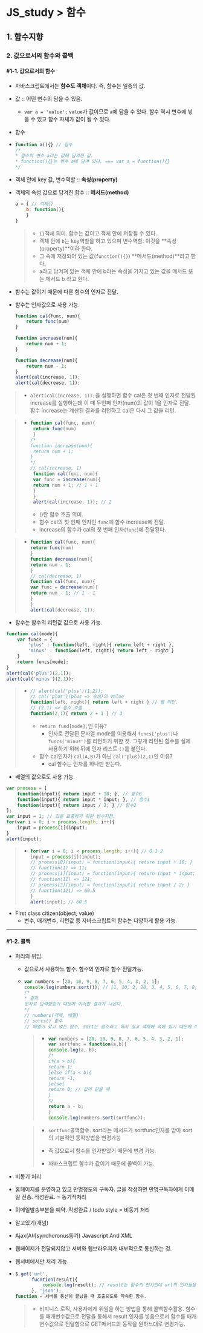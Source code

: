 # JS_study > 함수

## 1. 함수지향

### 2. 값으로서의 함수와 콜백

#### #1-1. 값으로서의 함수

* 자바스크립트에서는 **함수도 객체**이다. 즉, 함수는 일종의 값.
* 값 :: 어떤 변수의 담을 수 있음. 

  * `var a = 'value';`  `value`가 값이므로 `a`에 담을 수 있다. 함수 역시 변수에 넣을 수 있고 함수 자체가 값이 될 수 있다.

* 함수

* ~~~ javascript
  function a(){} // 함수
  /*
  * 함수의 변수 a라는 값에 담겨진 값.
  * function(){}는 변수 a에 담겨 있다. === var a = function(){}
  */
  ~~~

* 객체 안에 key 값, 변수역할 :: **속성(property)**

* 객체의 속성 값으로 담겨진 함수 :: **메서드(method)**

  ~~~ javascript
  a = { // 객체{}
      b: function(){
      }
  } 
  ~~~

  >* `{}`객체 의미. 함수는 값이고 객체 안에 저장될 수 있다. 
  >* 객체 안에 `b`는 key역할을 하고 있으며 변수역할. 이것을 **속성(property)**이라 한다.
  >* 그 속에 저장되어 있는 값(`function(){}`) **메서드(method)**라고 한다.
  >* a라고 담겨져 있는 객체 안에 b라는 속성을 가지고 있는 값을 메서드 또는 메서드 b 라고 한다.

* 함수는 값이기 때문에 다른 함수의 인자로 전달.

* 함수는 인자값으로 사용 가능.

  ~~~ javascript
  function cal(func, num){
      return func(num)
  }
  
  function increase(num){
      return num + 1;
  }
  
  function decrease(num){
      return num - 1;
  }
  alert(cal(increase, 1));
  alert(cal(decrease, 1));
  ~~~

> * `alert(cal(increase, 1));`을 실행하면 함수 cal은 첫 번째 인자로 전달된 increase를 실행하는데 이 때 두번째 인자(num)의 값이 1을 인자로 전달. 함수 increase는 계산된 결과를 리턴하고 cal은 다시 그 값을 리턴.

>   * ~~~ javascript
>     function cal(func, num){
>      return func(num)
>      }
>     /*
>     function increase(num){
>      return num + 1;
>     }
>     */
>     // cal(increase, 1)
>      function cal(func, num){
>      var func = increase(num){
>      return num + 1; // 1 + 1
>      }
>      }
>      alert(cal(increase, 1)); // 2
>     ~~~
>        * ()란 함수 호출 의미.
>        * 함수 cal의 첫 번째 인자인 `func`에 함수 increase에 전달.
>        * increase의 함수가 cal의 첫 번째 인자(`func`)에 전달된다.

> * ~~~ javascript
>   function cal(func, num){
>   return func(num)
>   }
>   function decrease(num){
>   return num - 1;
>   }
>   // cal(decrease, 1)
>   function cal(func, num){
>   var func = decrease(num){
>   return num - 1; // 1 - 1
>   }
>   }
>   alert(cal(decrease, 1));
>   ~~~





* 함수는 함수의 리턴값 값으로 사용 가능.

~~~ javascript
function cal(mode){
    var funcs = {
        'plus' : function(left, right){ return left + right },
        'minus' : function(left, right){ return left - right }
    }
    return funcs[mode];
}
alert(cal('plus')(2,1));
alert(cal('minus')(2,1));
~~~

> * ~~~ javascript
>   // alert(cal('plus')(1,2));
>   // cal('plus')(plus => 속성)의 value
>   function(left, right){ return left + right } // 를 리턴.
>   // (2,1) => 함수 호출.
>   function(2,1){ return 2 + 1 } // 3
>   ~~~
>
>   * `return fund[mode];`인 이유?
>     * 인자로 전달된 문자열 mode를 이용해서 `funcs['plus']`나 `funcs('minus')`를 리턴하기 위한 것. 그렇게 리턴된 함수를 실제 사용하기 위해 뒤에 인자 리스트 `()`를 붙인다.
>   * 함수 cal인자가 `cal(A,B)`가 아닌 `cal('plus)(2,1)`인 이유?
>     * cal 함수는 인자를 하나만 받는다.


* 배열의 값으로도 사용 가능.

~~~ javascript
var process = [
    function(input){ return input + 10; }, // 함수0
    function(input){ return input * input; }, // 함수1
    function(input){ return input / 2; } // 함수2
];
var input = 1; // 값을 호출하기 위한 변수지정.
for(var i = 0; i < process.length; i++){
    input = process[i](input);
}
alert(input);
~~~

> * ~~~ javascript
>   for(var i = 0; i < process.length; i++){ // 0 1 2
>   input = process[i](input);
>   // process[0](input) = function(input){ return input + 10; }
>   // function(1) => 11;
>   // process[1](input) = function(input){ return input * input; }
>   // function(11) => 121;
>   // process[2](input) = function(input){ return input / 2; }
>   // function(121) => 60.5
>   }
>   alert(input); // 60.5
>   ~~~

* First class citizen(object, value) 
  * 변수, 매개변수, 리턴값 등 자바스크립트의 함수는 다양하게 활용 가능.



---



#### #1-2. 콜백

* 처리의 위임.

  * 값으로서 사용하느 함수. 함수의 인자로 함수 전달가능.

  * ~~~javascript
    var numbers = [20, 10, 9, 8, 7, 6, 5, 4, 3, 2, 1];
    console.log(numbers.sort()); // [1, 10, 2, 20, 3, 4, 5, 6, 7, 8, 9]
    /*
    * 결과
    문자로 입력받았기 때문에 이러한 결과가 나온다.
    */
    // numbers(객체, 배열)
    // sorts() 함수
    // 배열이 갖고 있는 함수, sort는 함수라고 하지 않고 객체에 속해 있기 때문에 메소드, 배열이나 sort가 가지고 있는 메소드는 자바스크립트의 기본 기능이기 때문에 빌트인메소드(내장객체)라고 한다. 우리가 만드는 객체, 함수, 메소드는 내장객체가 아니라 사용자정의함수, 사용자정의객체라고 한다.
    ~~~

    > * ~~~javascript
    >   var numbers = [20, 10, 9, 8, 7, 6, 5, 4, 3, 2, 1];
    >   var sortfunc = function(a,b){
    >   console.log(a, b);
    >   /*
    >   if(a > b){
    >   return 1;
    >   }else if(a < b){
    >   return -1;
    >   }else{
    >   return 0; // 값이 같을 때
    >   }
    >   */
    >   return a - b;
    >   }
    >   console.log(numbers.sort(sortfunc));
    >   ~~~

    > * `sortfunc`콜백함수. sort라는 메서드가 sortfunc인자를 받아 sort의 기본적인 동작방법을 변경가능
    >
    > * 즉 값으로서 함수를 인자받았기 때문에 변경 가능.
    >
    > * 자바스크립트 함수가 값이기 때문에 콜백이 가능.


* 비동기 처리

* 홈페이지를 운영하고 있고 만명정도의 구독자. 글을 작성하면 만명구독자에게 이메일 전송. 작성완료. = 동기적처리

* 이메일발송부분을 예약. 작성완료 / todo style = 비동기 처리

* 알고있기(개념)

* Ajax(A비synchoronus동기) Javascript And XML 

* 웹페이지가 전달되지않고 서버와 웹브라우저가 내부적으로 통신하는 것.

* 웹서버에서만 처리 가능.

* ~~~ javascript
  $.get('url',
        fucntion(result){
        	console.log(result); // result는 함수의 인자인데 url의 인자들을 해석해서 호출. result의 결과값을 가져온다. 
        }, 'json');
  function = 서버를 통신이 끝났을 때 호출되도록 약속된 함수.
  ~~~

  > * 비지니스 로직, 사용자에게 위임을 하는 방법을 통해 콜백함수활용. 함수를 매개변수값으로 전달을 통해서 result 인자를 넣음으로서 함수를 매개변수값으로 전달함으로 GET메서드의 동작을 원하느대로 변경가능.



